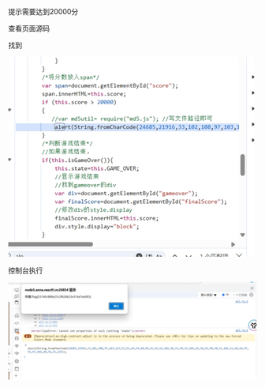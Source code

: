 提示需要达到20000分

 

查看页面源码

找到

![img](./assets/wps288.jpg) 

控制台执行

![img](./assets/wps289.jpg) 

 

 